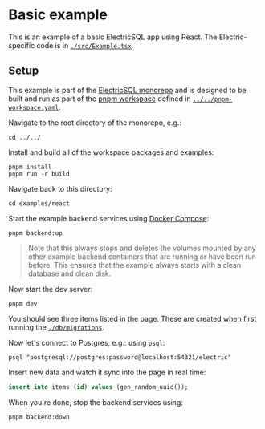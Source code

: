 # Basic example

This is an example of a basic ElectricSQL app using React. The Electric-specific code is in [`./src/Example.tsx`](./src/Example.tsx).

## Setup

This example is part of the [ElectricSQL monorepo](../..) and is designed to be built and run as part of the [pnpm workspace](https://pnpm.io/workspaces) defined in [`../../pnpm-workspace.yaml`](../../pnpm-workspace.yaml).

Navigate to the root directory of the monorepo, e.g.:

```shell
cd ../../
```

Install and build all of the workspace packages and examples:

```shell
pnpm install
pnpm run -r build
```

Navigate back to this directory:

```shell
cd examples/react
```

Start the example backend services using [Docker Compose](https://docs.docker.com/compose/):

```shell
pnpm backend:up
```

> Note that this always stops and deletes the volumes mounted by any other example backend containers that are running or have been run before. This ensures that the example always starts with a clean database and clean disk.

Now start the dev server:

```shell
pnpm dev
```

You should see three items listed in the page. These are created when first running the [`./db/migrations`](./db/migrations).

Now let's connect to Postgres, e.g.: using `psql`:

```shell
psql "postgresql://postgres:password@localhost:54321/electric"
```

Insert new data and watch it sync into the page in real time:

```sql
insert into items (id) values (gen_random_uuid());
```

When you're done, stop the backend services using:

```shell
pnpm backend:down
```
